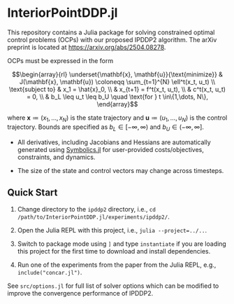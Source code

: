 # InteriorPointDDP.jl

This repository contains a Julia package for solving constrained optimal control problems (OCPs) with our proposed IPDDP2 algorithm. The arXiv preprint is located at https://arxiv.org/abs/2504.08278.

OCPs must be expressed in the form
```math
\begin{array}{rl}
    \underset{\mathbf{x}, \mathbf{u}}{\text{minimize}}  & J(\mathbf{x}, \mathbf{u}) \coloneqq \sum_{t=1}^{N} \ell^t(x_t, u_t) \\
    \text{subject to} & x_1 = \hat{x}_0, \\
    & x_{t+1} = f^t(x_t, u_t), \\
    & c^t(x_t, u_t) = 0, \\
    & b_L \leq u_t \leq b_U \quad \text{for } t \in\{1,\dots, N\},
\end{array}
```
where $\mathbf{x} \coloneqq (x_1, \dots, x_{N})$ is the state trajectory and $\mathbf{u} \coloneqq (u_1, \dots, u_{N})$ is the control trajectory. Bounds are specified as $b_L \in [-\infty, \infty)$ and $b_U \in (-\infty, \infty]$.

- All derivatives, including Jacobians and Hessians are automatically generated using [Symbolics.jl](https://github.com/JuliaSymbolics/Symbolics.jl) for user-provided costs/objectives, constraints, and dynamics.

- The size of the state and control vectors may change across timesteps.

## Quick Start

1. Change directory to the `ipddp2` directory, i.e., `cd /path/to/InteriorPointDDP.jl/experiments/ipddp2/`.

2. Open the Julia REPL with this project, i.e., `julia --project=../..`.

3. Switch to package mode using `]` and type `instantiate` if you are loading this project for the first time to download and install dependencies.

4. Run one of the experiments from the paper from the Julia REPL, e.g., `include("concar.jl")`.

See `src/options.jl` for full list of solver options which can be modified to improve the convergence performance of IPDDP2.
